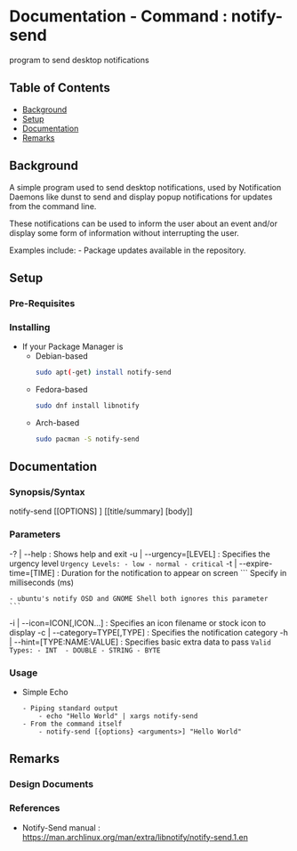 # Documentation - Command : notify-send

program to send desktop notifications

## Table of Contents
* [Background](#background)
* [Setup](#setup)
* [Documentation](#documentation)
* [Remarks](#remarks)

## Background

A simple program used to send desktop notifications, 
used by Notification Daemons like dunst to send and display popup notifications for updates from the command line.

These notifications can be used to inform the user about an event and/or display some form of information
without interrupting the user.

Examples include:
	- Package updates available in the repository.

## Setup

### Pre-Requisites

### Installing

- If your Package Manager is
	- Debian-based
		```bash
		sudo apt(-get) install notify-send
		```
	- Fedora-based
		```bash
		sudo dnf install libnotify
		```
	- Arch-based
		```bash
		sudo pacman -S notify-send
		```

## Documentation

### Synopsis/Syntax

notify-send [[OPTIONS] <arguments>] [[title/summary] [body]]

### Parameters

-? | --help : Shows help and exit
-u | --urgency=[LEVEL] : Specifies the urgency level
	```
	Urgency Levels:
		- low
		- normal
		- critical
	```
-t | --expire-time=[TIME] : Duration for the notification to appear on screen
	```
	Specify in milliseconds (ms)

	- ubuntu's notify OSD and GNOME Shell both ignores this parameter
	```
-i | --icon=ICON[,ICON...] : Specifies an icon filename or stock icon to display
-c | --category=TYPE[,TYPE] : Specifies the notification category
-h | --hint=[TYPE:NAME:VALUE] : Specifies basic extra data to pass
	```
	Valid Types:
		- INT 
		- DOUBLE
		- STRING
		- BYTE
	```

### Usage

- Simple Echo
	```
	- Piping standard output
		- echo "Hello World" | xargs notify-send
	- From the command itself
		- notify-send [{options} <arguments>] "Hello World"	
	```

## Remarks

### Design Documents



### References

- Notify-Send manual : https://man.archlinux.org/man/extra/libnotify/notify-send.1.en

